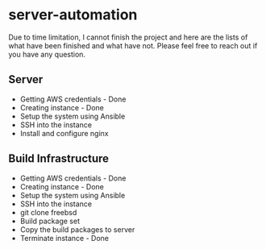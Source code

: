 # server-automation

Due to time limitation, I cannot finish the project and here are the lists of what have been finished and what have not. Please feel free to reach out if you have any question.

## Server
* Getting AWS credentials - Done
* Creating instance - Done
* Setup the system using Ansible
* SSH into the instance
* Install and configure nginx

## Build Infrastructure
* Getting AWS credentials - Done
* Creating instance - Done
* Setup the system using Ansible
* SSH into the instance
* git clone freebsd
* Build package set
* Copy the build packages to server
* Terminate instance - Done
